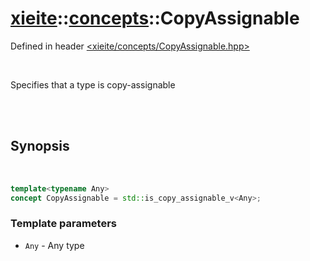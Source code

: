 # [xieite](../xieite.md)::[concepts](../concepts.md)::CopyAssignable
Defined in header [<xieite/concepts/CopyAssignable.hpp>](../../include/xieite/concepts/CopyAssignable.hpp)

<br/>

Specifies that a type is copy-assignable

<br/><br/>

## Synopsis

<br/>

```cpp
template<typename Any>
concept CopyAssignable = std::is_copy_assignable_v<Any>;
```
### Template parameters
- `Any` - Any type
